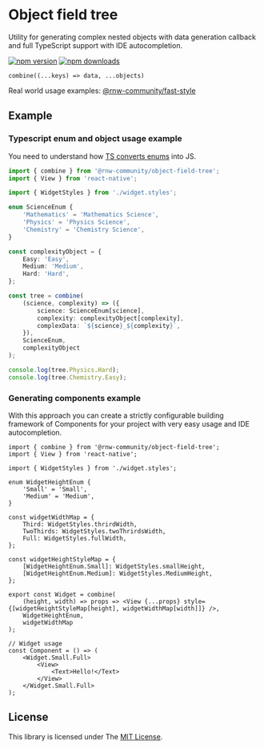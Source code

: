 # Object field tree

Utility for generating complex nested objects with data generation callback and full TypeScript support
with IDE autocompletion.

[![npm version](https://badge.fury.io/js/%40rnw-community%2Fobject-field-tree.svg)](https://badge.fury.io/js/%40rnw-community%2Fobject-field-tree)
[![npm downloads](https://img.shields.io/npm/dm/%40rnw-community%2Fobject-field-tree.svg)](https://www.npmjs.com/package/%40rnw-community%2Fobject-field-tree)

`combine((...keys) => data, ...objects)`

Real world usage examples:
[@rnw-community/fast-style](https://github.com/rnw-community/rnw-community/tree/master/packages/fast-style)

## Example

### Typescript enum and object usage example

You need to understand how [TS converts enums](https://www.typescriptlang.org/docs/handbook/enums.html) into JS.

```ts
import { combine } from '@rnw-community/object-field-tree';
import { View } from 'react-native';

import { WidgetStyles } from './widget.styles';

enum ScienceEnum {
    'Mathematics' = 'Mathematics Science',
    'Physics' = 'Physics Science',
    'Chemistry' = 'Chemistry Science',
}

const complexityObject = {
    Easy: 'Easy',
    Medium: 'Medium',
    Hard: 'Hard',
};

const tree = combine(
    (science, complexity) => ({
        science: ScienceEnum[science],
        complexity: complexityObject[complexity],
        complexData: `${science}_${complexity}`,
    }),
    ScienceEnum,
    complexityObject
);

console.log(tree.Physics.Hard);
console.log(tree.Chemistry.Easy);
```

### Generating components example

With this approach you can create a strictly configurable building framework of Components for your project with very
easy usage and IDE autocompletion.

```tsx
import { combine } from '@rnw-community/object-field-tree';
import { View } from 'react-native';

import { WidgetStyles } from './widget.styles';

enum WidgetHeightEnum {
    'Small' = 'Small',
    'Medium' = 'Medium',
}

const widgetWidthMap = {
    Third: WidgetStyles.thrirdWidth,
    TwoThirds: WidgetStyles.twoThrirdsWidth,
    Full: WidgetStyles.fullWidth,
};

const widgetHeightStyleMap = {
    [WidgetHeightEnum.Small]: WidgetStyles.smallHeight,
    [WidgetHeightEnum.Medium]: WidgetStyles.MediumHeight,
};

export const Widget = combine(
    (height, width) => props => <View {...props} style={[widgetHeightStyleMap[height], widgetWidthMap[width]]} />,
    WidgetHeightEnum,
    widgetWidthMap
);

// Widget usage
const Component = () => (
    <Widget.Small.Full>
        <View>
            <Text>Hello!</Text>
        </View>
    </Widget.Small.Full>
);
```

## License

This library is licensed under The [MIT License](./LICENSE.md).
